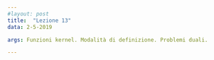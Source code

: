 ```yaml
---
#layout: post
title:  "Lezione 13"
data: 2-5-2019

args: Funzioni kernel. Modalità di definizione. Problemi duali.

---
```



